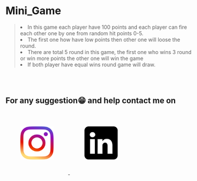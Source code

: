 
# Mini_Game
><li> In this game each player have 100 points and each player can fire each other one by one from random hit points 0-5.
><li>The first one how have low points then other one will loose the round.
><li>There are total 5 round in this game, the first one who  wins 3 round or win more points the other one will win the game
><li>If both player have equal wins round game will draw.
<br/><br/>
## For any suggestion:grin: and help contact me on
<a  href= "https://www.instagram.com/electro_react/"  target="_blank" ><img src="./readme_docs/instagram.png" width="90" height="90" style="padding:40px" />
<a href= "https://www.linkedin.com/in/yogesh-rana-992a25166/"  target="_blank" ><img src="./readme_docs/linkdin.png" width="90" height="90" style="padding:40px"/>
